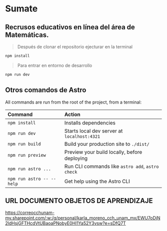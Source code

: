 # Sumate

## Recrusos educativos en línea del área de Matemáticas.

> Después de clonar el repositorio ejecturar en la terminal

```sh
npm install
```
> Para entrar en entorno de desarrollo

```sh
npm run dev
```
## Otros comandos de Astro

All commands are run from the root of the project, from a terminal:

| Command                   | Action                                           |
| :------------------------ | :----------------------------------------------- |
| `npm install`             | Installs dependencies                            |
| `npm run dev`             | Starts local dev server at `localhost:4321`      |
| `npm run build`           | Build your production site to `./dist/`          |
| `npm run preview`         | Preview your build locally, before deploying     |
| `npm run astro ...`       | Run CLI commands like `astro add`, `astro check` |
| `npm run astro -- --help` | Get help using the Astro CLI                     |

## URL DOCUMENTO OBJETOS DE APRENDIZAJE 
https://correocchunam-my.sharepoint.com/:w:/g/personal/karla_moreno_cch_unam_mx/EWU7oDjN2ldHsjGFTHcdVtUBaoaPNobyE0Hl1Ya52Y3vsw?e=sDfQ7T 